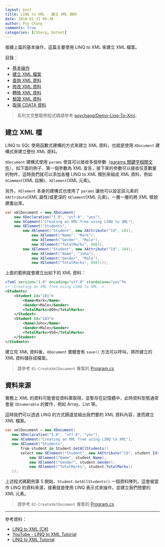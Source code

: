 ```yaml
---
layout: post
title: LINQ to XML - 建立 XML 資料
date: 2018-01-31 00:38
author: Poy Chang
comments: true
categories: [CSharp, Dotnet]
---
```


接續上篇的基本操作，這篇主要使用 LINQ to XML 來建立 XML 檔案。

目錄：

- [基本操作](https://blog.poychang.net/linq-to-xml-basic-usage/)
- [建立 XML 檔案](https://blog.poychang.net/linq-to-xml-create-xml-file)
- [查詢 XML 資料](https://blog.poychang.net/linq-to-xml-query-xml/)
- [修改 XML 資料](https://blog.poychang.net/linq-to-xml-edit-xml)
- [轉換 XML 資料](https://blog.poychang.net/linq-to-xml-transfom-xml)
- [驗證 XML 資料](https://blog.poychang.net/linq-to-xml-validate-xml)
- [取得 CDATA 資料](https://blog.poychang.net/2018-02-05-linq-to-xml-extract-data-from-cdata)

> 系列文完整範例程式碼請參考 [poychang/Demo-Linq-To-Xml](https://github.com/poychang/Demo-Linq-To-Xml)。

## 建立 XML 檔

LINQ to SQL 使用函數式建構的方式來建立 XML 資料，也就是使用 `XDocument` 建構式來建立整份 XML 資料。

`XDocument` 建構式使用 `params` 使其可以接收多個參數（[params 關鍵字相關文件](https://docs.microsoft.com/zh-tw/dotnet/csharp/language-reference/keywords/params?WT.mc_id=DT-MVP-5003022)），如下面的例子，第一個參數為 XML 宣告，接下來的參數可以接收任意數量的物件，這時我們就可以添加各種 LINQ to XML 類別來組成 XML 資料，例如 `XComment`(XML 註解)、`XElement`(XML 元素)。

另外，`XElement` 本身的建構式也使用了 `params` 讓他可以設定該元素的 `XAttribute`(XML 屬性)或更深的 `XElement`(XML 元素)，一層一層的將 XML 樣貌建置出來。

```csharp
var xmlDocument = new XDocument(
    new XDeclaration("1.0", "utf-8", "yes"),
    new XComment("Creating an XML Tree using LINQ to XML"),
    new XElement("Students",
        new XElement("Student", new XAttribute("Id", 101),
            new XElement("Name", "Mark"),
            new XElement("Gender", "Male"),
            new XElement("TotalMarks", 800)),
        new XElement("Student", new XAttribute("Id", 104),
            new XElement("Name", "John"),
            new XElement("Gender", "Male"),
            new XElement("TotalMarks", 950))));
```

上面的範例就會建立出如下的 XML 資料：

```xml
<?xml version="1.0" encoding="utf-8" standalone="yes"?>
<!--Creating an XML Tree using LINQ to XML-->
<Students>
    <Student Id="101">
        <Name>Mark</Name>
        <Gender>Male</Gender>
        <TotalMarks>800</TotalMarks>
    </Student>
    <Student Id="103">
        <Name>John</Name>
        <Gender>Male</Gender>
        <TotalMarks>950</TotalMarks>
    </Student>
</Students>
```

建立完 XML 資料後，`XDocument` 實體會有 `save()` 方法可以呼叫，將所建立的 XML 資料儲存成檔案。

> 請參考 `01-CreateXmlDocument` 專案的 [Program.cs](https://github.com/poychang/Demo-Linq-To-Xml/blob/master/01-CreateXmlDocument/Program.cs)

## 資料來源

實務上 XML 的資料可能會從資料庫取得，並暫存在記憶體中，此時資料型態通常會是 `IEnumerable` 的實作，例如 Array、List 等。

這時我們可以透過 LINQ 的方式篩選並組出我們要的 XML 資料內容，進而建立 XML 檔案。

```csharp
var xmlDocument = new XDocument(
   new XDeclaration("1.0", "utf-8", "yes"),
   new XComment("Creating an XML Tree using LINQ to XML"),
   new XElement("Students",
       from student in Student.GetAllStudents()
       select new XElement("Student", new XAttribute("Id", student.Id),
           new XElement("Name", student.Name),
           new XElement("Gender", student.Gender),
           new XElement("TotalMarks", student.TotalMarks))
   ));
```

上述程式碼範例第 5 開始，`Student.GetAllStudents()` 一個資料陣列，這會被當作 LINQ 的資料來源，接著就是使用 LINQ 表示式來操作，並建立我們想要的 XML 元素。

> 請參考 `02-CreateXmlDocument` 專案的 [Program.cs](https://github.com/poychang/Demo-Linq-To-Xml/blob/master/02-CreateXmlDocument/Program.cs)

---

參考資料：

- [LINQ to XML (C#)](https://docs.microsoft.com/zh-tw/dotnet/csharp/programming-guide/concepts/linq/linq-to-xml?WT.mc_id=DT-MVP-5003022)
- [YouTube - LINQ to XML Tutorial](https://www.youtube.com/playlist?list=PL6n9fhu94yhX-U0Ruy_4eIG8umikVmBrk)
- [LINQ to XML Tutorial](http://csharp-video-tutorials.blogspot.tw/2014/08/linq-to-xml-tutorial.html)
